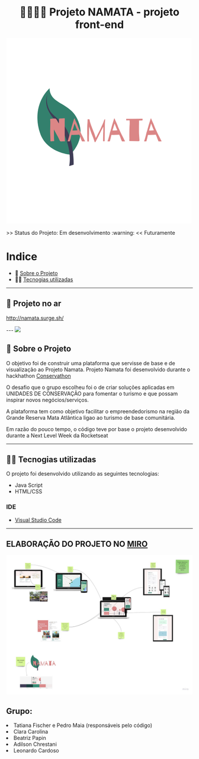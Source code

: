 
<h1 align="center">
🍃🍃🍃🍃 Projeto NAMATA - projeto front-end
</h1>
 
 <img src="./NAMATA_3.png"/>  

<p>
 >> Status do Projeto: Em desenvolvimento :warning: <<  
  Futuramente
  
</p>

# Indice

- :rocket: [Sobre o Projeto](#rocket-sobre-o-projeto)
- 👨‍💻️ [Tecnogias utilizadas](#%EF%B8%8F-tecnogias-utilizadas)


---

## 🚀 Projeto no ar
http://namata.surge.sh/

<p>
---
 <img src="./gif-projeto-base-web.gif"/>  

## :rocket: Sobre o Projeto

 O objetivo foi de construir uma plataforma que servisse de base e de visualização ao Projeto Namata.
Projeto Namata foi desenvolvido durante o hackhathon [Conservathon](https://conservathon.teiadesolucoes.com.br/)

O desafio que o grupo escolheu foi o de criar soluções aplicadas em UNIDADES DE CONSERVAÇÃO para fomentar o turismo e que possam inspirar novos negócios/serviços.

A plataforma tem como objetivo facilitar o empreendedorismo na região da Grande Reserva Mata Atlântica ligao ao turismo de base comunitária.

Em razão do pouco tempo, o código teve por base o projeto desenvolvido durante a Next Level Week da Rocketseat


---

## 👨‍💻️ Tecnogias utilizadas

O projeto foi desenvolvido utilizando as seguintes tecnologias:

- Java Script
- HTML/CSS



### IDE

- [Visual Studio Code](https://code.visualstudio.com/)

---

## ELABORAÇÃO DO PROJETO NO [MIRO](https://miro.com/app/board/o9J_ki_aLuM=/)
 <img src="./namata.jpg"/> 


## Grupo:

<li>Tatiana Fischer e Pedro Maia (responsáveis pelo código)</li>
<li>Clara Carolina</li>
<li>Beatriz Papin</li>
<li>Adilson Chrestani</li>
<li>Leonardo Cardoso</li>
